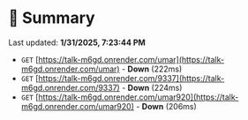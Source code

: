 # 📖 Summary
Last updated: **1/31/2025, 7:23:44 PM**

- `GET` [https://talk-m6gd.onrender.com/umar](https://talk-m6gd.onrender.com/umar) - **Down** (222ms)
- `GET` [https://talk-m6gd.onrender.com/9337](https://talk-m6gd.onrender.com/9337) - **Down** (224ms)
- `GET` [https://talk-m6gd.onrender.com/umar920](https://talk-m6gd.onrender.com/umar920) - **Down** (206ms)
